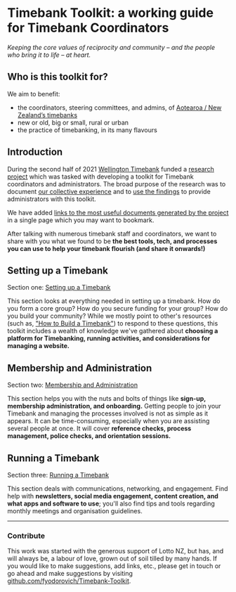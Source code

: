# Timebank Toolkit: a working guide for Timebank Coordinators 

_Keeping the core values of reciprocity and community – and the people who bring it to life – at heart._

## Who is this toolkit for?

We aim to benefit:
- the coordinators, steering committees, and admins, of [Aotearoa / New Zealand’s timebanks](TimebanksANZ.md)
- new or old, big or small, rural or urban
- the practice of timebanking, in its many flavours

## Introduction
During the second half of 2021 [Wellington Timebank](https://wellingtonsouth.timebanks.org) funded a [research project](http://www.newtowncommunity.org.nz/timebank-toolkit) which was tasked with developing a toolkit for Timebank coordinators and administrators. The broad purpose of the research was to document [our collective experience](https://docs.google.com/presentation/d/1f6Fky5CK_OfiQzhPGYmj78ezXj6Ov03WlkWU3oR77gE/edit#slide=id.p) and to [use the findings](Findings.md)  to provide administrators with this toolkit. 

We have added [links to the most useful documents generated by the project](Trove.md) in a single page which you may want to bookmark. 

After talking with numerous timebank staff and coordinators, we want to share with you what we found to be **the best tools, tech, and processes you can use to help your timebank flourish (and share it onwards!)**



## Setting up a Timebank

Section one: [Setting up a Timebank](section_01.md)

This section looks at everything needed in setting up a timebank. How do you form a core group? How do you secure funding for your group? How do you build your community? While we mostly point to other's resources (such as, ["How to Build a Timebank"](https://timeexchange.co.nz/images/Resources/Startup/How-to-Build-a-TimeBank.pdf)) to respond to these questions, this toolkit includes a wealth of knowledge we've gathered about **choosing a platform for Timebanking, running activities, and considerations for managing a website.**

## Membership and Administration

Section two: [Membership and Administration](section_02.md)

This section helps you with the nuts and bolts of things like **sign-up, membership administration, and onboarding.** Getting people to join your Timebank and managing the processes involved is not as simple as it appears. It can be time-consuming, especially when you are assisting several people at once. It will cover **reference checks, process management, police checks, and orientation sessions.**
 

## Running a Timebank 

Section three: [Running a Timebank](section_03.md)

This section deals with communications, networking, and engagement. Find help with **newsletters, social media engagement, content creation, and what apps and software to use**; you'll also find tips and tools regarding monthly meetings and organisation guidelines. 

---

### Contribute

This work was started with the generous support of Lotto NZ, but has, and will always be, a labour of love, grown out of soil tilled by many hands. If you would like to make suggestions, add links, etc., please get in touch or go ahead and make suggestions by visiting [github.com/fyodorovich/Timebank-Toolkit](https://github.com/fyodorovich/Timebank-Toolkit).
